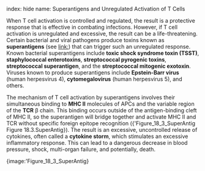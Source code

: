 index: hide
name: Superantigens and Unregulated Activation of T Cells

When T cell activation is controlled and regulated, the result is a protective response that is effective in combating infections. However, if T cell activation is unregulated and excessive, the result can be a life-threatening. Certain bacterial and viral pathogens produce toxins known as  **superantigens** (see <link:>) that can trigger such an unregulated response. Known bacterial superantigens include  **toxic shock syndrome toxin (TSST)**,  **staphylococcal enterotoxins**,  **streptococcal pyrogenic toxins**,  **streptococcal superantigen**, and the  **streptococcal mitogenic exotoxin**. Viruses known to produce superantigens include  **Epstein-Barr virus** (human herpesvirus 4),  **cytomegalovirus** (human herpesvirus 5), and others.

The mechanism of T cell activation by superantigens involves their simultaneous binding to  **MHC II** molecules of APCs and the variable region of the  **TCR** β chain. This binding occurs outside of the antigen-binding cleft of MHC II, so the superantigen will bridge together and activate MHC II and TCR without specific foreign epitope recognition ({'Figure_18_3_SuperAntig Figure 18.3.SuperAntig}). The result is an excessive, uncontrolled release of cytokines, often called a  **cytokine storm**, which stimulates an excessive inflammatory response. This can lead to a dangerous decrease in blood pressure, shock, multi-organ failure, and potentially, death.


{image:'Figure_18_3_SuperAntig}
        

